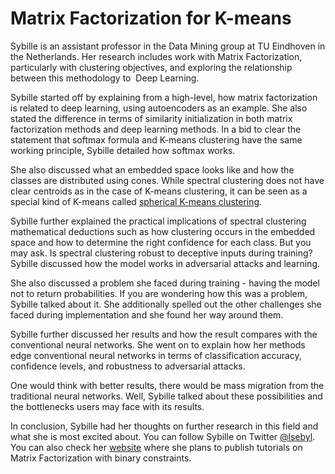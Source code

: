 # Matrix Factorization for K-means

Sybille is an assistant professor in the Data Mining group at TU Eindhoven in the Netherlands. Her research includes work with Matrix Factorization, particularly with clustering objectives, and exploring the relationship between this methodology to  Deep Learning.

  

Sybille started off by explaining from a high-level, how matrix factorization is related to deep learning, using autoencoders as an example. She also stated the difference in terms of similarity initialization in both matrix factorization methods and deep learning methods. In a bid to clear the statement that softmax formula and K-means clustering have the same working principle, Sybille detailed how softmax works. 

  

She also discussed what an embedded space looks like and how the classes are distributed using cones. While spectral clustering does not have clear centroids as in the case of K-means clustering, it can be seen as a special kind of K-means called [spherical K-means clustering](https://www.jstatsoft.org/article/download/v050i10/633#:~:text=Spherical%20k%2Dmeans%20clustering%20is,representa%2D%20tions%20of%20the%20documents.). 

Sybille further explained the practical implications of spectral clustering mathematical deductions such as how clustering occurs in the embedded space and how to determine the right confidence for each class. But you may ask. Is spectral clustering robust to deceptive inputs during training? Sybille discussed how the model works in adversarial attacks and learning.

  

She also discussed a problem she faced during training - having the model not to return probabilities. If you are wondering how this was a problem, Sybille talked about it. She additionally spelled out the other challenges she faced during implementation and she found her way around them. 

  

Sybille further discussed her results and how the result compares with the conventional neural networks. She went on to explain how her methods edge conventional neural networks in terms of classification accuracy, confidence levels, and robustness to adversarial attacks. 

One would think with better results, there would be mass migration from the traditional neural networks. Well, Sybille talked about these possibilities and the bottlenecks users may face with its results.  

  
In conclusion, Sybille had her thoughts on further research in this field and what she is most excited about. You can follow Sybille on Twitter [@lsebyl](https://twitter.com/Ilsebyl). You can also check her [website](https://sibylse.github.io/ZeroShades/pubs/) where she plans to publish tutorials on Matrix Factorization with binary constraints.
